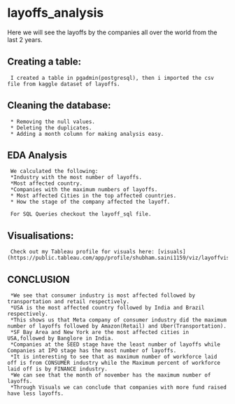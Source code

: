 # layoffs_analysis
  Here we will see the layoffs by the companies all over the world from the last 2 years.
  
  ## Creating a table:
     I created a table in pgadmin(postgresql), then i imported the csv file from kaggle dataset of layoffs.
     
  ## Cleaning the database:
     * Removing the null values.
     * Deleting the duplicates.
     * Adding a month column for making analysis easy.
     
  ## EDA Analysis
     We calculated the following:
     *Industry with the most number of layoffs.
     *Most affected country.
     *Companies with the maximum numbers of layoffs.
     * Most affected Cities in the top affected countries.
     * How the stage of the company affected the layoff.
     
     For SQL Queries checkout the layoff_sql file.
     
  ## Visualisations:
     Check out my Tableau profile for visuals here: [visuals](https://public.tableau.com/app/profile/shubham.saini1159/viz/layoffvisuals/Dashboard1)
  
  ## CONCLUSION
     *We see that consumer industry is most affected followed by transportation and retail respectively.
     *USA is the most affected country followed by India and Brazil respectively.
     *This shows us that Meta company of consumer industry did the maximum number of layoffs followed by Amazon(Retail) and Uber(Transportation).
     *SF Bay Area and New York are the most affected cities in USA,followed by Banglore in India.
     *Companies at the SEED stage have the least number of layoffs while Companies at IPO stage has the most number of layoffs.
     *It is interesting to see that as maximum number of workforce laid off is from CONSUMER industry while the Maximum percent of workforce laid off is by FINANCE industry.
     *We can see that the month of november has the maximum number of layoffs.
     *Through Visuals we can conclude that companies with more fund raised have less layoffs. 
